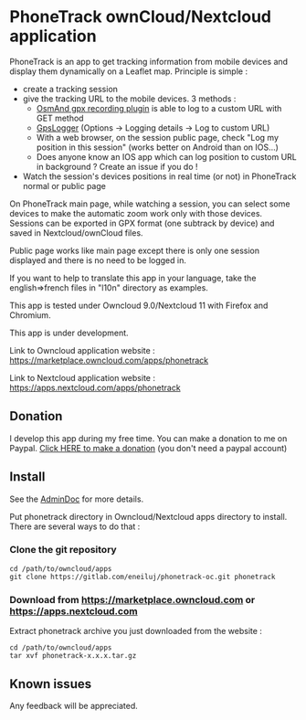 # PhoneTrack ownCloud/Nextcloud application

PhoneTrack is an app to get tracking information from mobile devices
and display them dynamically on a Leaflet map. Principle is simple :

* create a tracking session
* give the tracking URL to the mobile devices. 3 methods :
    * [OsmAnd gpx recording plugin](https://osmand.net/features?id=trip-recording-plugin#Online_tracking) is able to log to a custom URL with GET method
    * [GpsLogger](http://code.mendhak.com/gpslogger/#features) (Options -> Logging details -> Log to custom URL)
    * With a web browser, on the session public page, check "Log my position in this session" (works better on Android than on IOS...)
    * Does anyone know an IOS app which can log position to custom URL in background ? Create an issue if you do !
* Watch the session's devices positions in real time (or not) in PhoneTrack normal or public page

On PhoneTrack main page, while watching a session, you can select some devices to make the automatic zoom
work only with those devices. Sessions can be exported in GPX format (one subtrack by device) and
saved in Nextcloud/ownCloud files.

Public page works like main page except there is only one session displayed and there is no need to be logged in.

If you want to help to translate this app in your language, take the english=>french files in "l10n" directory as examples.

This app is tested under Owncloud 9.0/Nextcloud 11 with Firefox and Chromium.

This app is under development.

Link to Owncloud application website : https://marketplace.owncloud.com/apps/phonetrack

Link to Nextcloud application website : https://apps.nextcloud.com/apps/phonetrack

## Donation

I develop this app during my free time. You can make a donation to me on Paypal. [Click HERE to make a donation](https://www.paypal.com/cgi-bin/webscr?cmd=_s-xclick&hosted_button_id=66PALMY8SF5JE) (you don't need a paypal account)

## Install

See the [AdminDoc](https://gitlab.com/eneiluj/phonetrack-oc/wikis/admindoc) for more details.

Put phonetrack directory in Owncloud/Nextcloud apps directory to install.
There are several ways to do that :

### Clone the git repository

```
cd /path/to/owncloud/apps
git clone https://gitlab.com/eneiluj/phonetrack-oc.git phonetrack
```

### Download from https://marketplace.owncloud.com or https://apps.nextcloud.com

Extract phonetrack archive you just downloaded from the website :
```
cd /path/to/owncloud/apps
tar xvf phonetrack-x.x.x.tar.gz
```

## Known issues

Any feedback will be appreciated.
